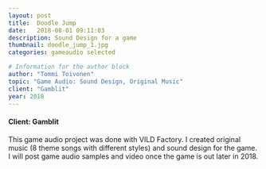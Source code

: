 ```yaml
---
layout: post
title:  Doodle Jump
date:   2018-08-01 09:11:03
description: Sound Design for a game
thumbnail: doodle_jump_1.jpg
categories: gameaudio selected

# Information for the author block
author: "Tommi Toivonen"
topic: "Game Audio: Sound Design, Original Music"
client: "Gamblit"
year: 2018
---
```


#### Client: Gamblit

This game audio project was done with VILD Factory. I created original music (8 theme songs with different styles) and sound design for the game. I will post game audio samples and video once the game is out later in 2018. 

